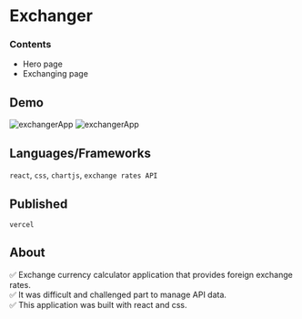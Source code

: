 # Exchanger

### Contents
- Hero page
- Exchanging page

## Demo

![exchangerApp](https://user-images.githubusercontent.com/88401910/161408455-1611ff09-5bba-4e4c-b9f6-3e9c8b91f25d.jpg)
![exchangerApp](https://user-images.githubusercontent.com/88401910/161408255-cb74a5d4-f85a-457b-bacc-e28ad069ba8e.PNG)

## Languages/Frameworks

`react`, `css`, `chartjs`, `exchange rates API`

## Published

`vercel`

## About
:white_check_mark: Exchange currency calculator application that provides foreign exchange rates.  
:white_check_mark: It was difficult and challenged part to manage API data.  
:white_check_mark: This application was built with react and css. 
